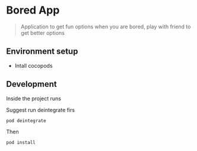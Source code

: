 # Bored App

> Application to get fun options when you are bored, play with friend to get better options


## Environment setup

* Intall cocopods

## Development

Inside the project runs

Suggest run deintegrate firs

`pod deintegrate`

Then

`pod install`

